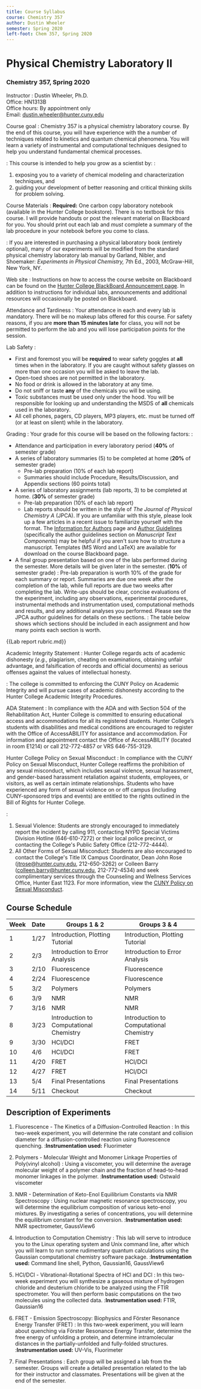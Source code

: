 ```yaml
---
title: Course Syllabus
course: Chemistry 357
author: Dustin Wheeler
semester: Spring 2020
left-foot: Chem 357, Spring 2020
---
```


# Physical Chemistry Laboratory II #

### Chemistry 357, Spring 2020 ###

Instructor
:
Dustin Wheeler, Ph.D.  
Office: HN1313B  
Office hours: By appointment only  
Email: <dustin.wheeler@hunter.cuny.edu>

Course goal
: 
Chemistry 357 is a physical chemistry laboratory course. By the end of this course, you will have experience with the a number of techniques related to kinetics and quantum chemical phenomena. You will learn a variety of instrumental and computational techniques designed to help you understand fundamental chemical processes.  

: This course is intended to help you grow as a scientist by: 
: 
1. exposing you to a variety of chemical modeling and characterization techniques, and
2. guiding your development of better reasoning and critical thinking skills for problem solving.

Course Materials
: 
**Required:** One carbon copy laboratory notebook (available in the Hunter College bookstore). 
There is no textbook for this course. I will provide handouts or post the relevant material on Blackboard for you. You should print out each lab and _must_ complete a summary of the lab procedure in your notebook before you come to class. 

: 
If you are interested in purchasing a physical laboratory book (entirely optional), many of our experiments will be modified from the standard physical chemistry laboratory lab manual by Garland, Nibler, and Shoemaker: _Experiments in Physical Chemistry,_ 7th Ed., 2003, McGraw-Hill, New York, NY.

Web site
: 
Instructions on how to access the course website on Blackboard can be found on the [Hunter College BlackBoard Announcement page][bb-announce]. In addition to instructions for individual labs, announcements and additional resources will occasionally be posted on Blackboard. 

Attendance and Tardiness
: 
Your attendance in each and every lab is mandatory. There will be no makeup labs offered for this course. For safety reasons, if you are **more than 15 minutes late** for class, you will not be permitted to perform the lab and you will lose participation points for the session. 

Lab Safety
:
- First and foremost you will be **required** to wear safety goggles at **all** times when in the laboratory. If you are caught without safety glasses on more than one occasion you will be asked to leave the lab.
- Open-toed shoes are not permitted in the laboratory.
- No food or drink is allowed in the laboratory at any time.
- Do not sniff or taste **any** of the chemicals you will be using.
- Toxic substances must be used only under the hood. You will be responsible for looking up and understanding the MSDS of **all** chemicals used in the laboratory.
- All cell phones, pagers, CD players, MP3 players, etc. must be turned off (or at least on silent) while in the laboratory.

Grading
: 
Your grade for this course will be based on the following factors:
: 
- Attendance and participation in every laboratory period (**40%** of semester grade)
- A series of laboratory summaries (5) to be completed at home (**20%** of semester grade)
	- Pre-lab preparation (10% of each lab report)
	- Summaries should include Procedure, Results/Discussion, and Appendix sections (60 points total)
- A series of laboratory assignments (lab reports, 3) to be completed at home. (**30%** of semester grade)
	- Pre-lab preparation (10% of each lab report)
	- Lab reports should be written in the style of *The Journal of Physical Chemistry A* (JPCA). If you are unfamiliar with this style, please look up a few articles in a recent issue to familiarize yourself with the format. The [Information for Authors][jpca-auth-info] page and [Author Guidelines][jpca-auth-guide] (specifically the author guidelines section on *Manuscript Text Components*) may be helpful if you aren't sure how to structure a manuscript. Templates (MS Word and LaTeX) are available for download on the course Blackboard page. 
- A final group presentation based on one of the labs performed during the semester. More details will be given later in the semester. (**10%** of semester grade)
: 
Pre-lab preparation is worth 10% of the grade for each summary or report. Summaries are due one week after the completion of the lab, while full reports are due two weeks after completing the lab. Write-ups should be clear, concise evaluations of the experiment, including any observations, experimental procedures, instrumental methods and instrumentation used, computational methods and results, and any additional analyses you performed. Please see the JPCA author guidelines for details on these sections. 
:
The table below shows which sections should be included in each assignment and how many points each section is worth. 
<!--BREAK-->
{{Lab report rubric.md}}

<!--BREAK--> 

Academic Integrity Statement
: 
Hunter College regards acts of academic dishonesty (_e.g.,_ plagiarism, cheating on examinations, obtaining unfair advantage, and falsification of records and official documents) as serious offenses against the values of intellectual honesty. 

: 
The college is committed to enforcing the CUNY Policy on Academic Integrity and will pursue cases of academic dishonesty according to the Hunter College Academic Integrity Procedures.

ADA Statement
: 
In compliance with the ADA and with Section 504 of the Rehabilitation Act, Hunter College is committed to ensuring educational access and accommodations for all its registered students. Hunter College’s students with disabilities and medical conditions are encouraged to register with the Office of AccessABILITY for assistance and accommodation. For information and appointment contact the Office of AccessABILITY (located in room E1214) or call 212-772-4857 or VRS 646-755-3129.

Hunter College Policy on Sexual Misconduct
: 
In compliance with the CUNY Policy on Sexual Misconduct, Hunter College reaffirms the prohibition of any sexual misconduct, which includes sexual violence, sexual harassment, and gender-based harassment retaliation against students, employees, or visitors, as well as certain intimate relationships. Students who have experienced any form of sexual violence on or off campus (including CUNY-sponsored trips and events) are entitled to the rights outlined in the Bill of Rights for Hunter College.

: 
1. Sexual Violence: Students are strongly encouraged to immediately report the incident by calling 911, contacting NYPD Special Victims Division Hotline (646-610-7272) or their local police precinct, or contacting the College's Public Safety Office (212-772-4444).
2. All Other Forms of Sexual Misconduct: Students are also encouraged to contact the College's Title IX Campus Coordinator, Dean John Rose (<jtrose@hunter.cuny.edu>, 212-650-3262) or Colleen Barry (<colleen.barry@hunter.cuny.edu>, 212-772-4534) and seek complimentary services through the Counseling and Wellness Services Office, Hunter East 1123.  For more information, view the [CUNY Policy on Sexual Misconduct][cuny-harassment]. 

<!-- BREAK -->
## Course Schedule ##

| Week	| Date 	| Groups 1 & 2 	| Groups 3 & 4	| 
| :-------	| :------	|  ---------	| -----------	| 
| 1				| 	1/27	| Introduction, Plotting Tutorial 				| Introduction, Plotting Tutorial | 
| 2				| 	2/3 	| Introduction to Error Analysis 				| Introduction to Error Analysis | 
| 3				| 	2/10	| Fluorescence 								| Fluorescence | 
| 4				| 	2/24	| Fluorescence 								| Fluorescence | 
| 5				| 	3/2 	| Polymers 									| Polymers | 
| 6				| 	3/9 	| NMR 										| NMR | 
| 7				| 	3/16	| NMR 										| NMR | 
| 8				| 	3/23	| Introduction to Computational Chemistry 	| Introduction to Computational Chemistry | 
| 9				| 	3/30	| HCl/DCl 									| FRET | 
| 10			| 	4/6 	| HCl/DCl 									| FRET | 
| 11 			| 	4/20	| FRET 										| HCl/DCl | 
| 12 			| 	4/27	| FRET 										| HCl/DCl | 
| 13			| 	5/4 	| Final Presentations 						| Final Presentations | 
| 14			| 	5/11 	| Checkout 									| Checkout | 

## Description of Experiments ##

1.	Fluorescence - The Kinetics of a Diffusion-Controlled Reaction 
: In this two-week experiment, you will determine the rate constant and collision diameter for a diffusion-controlled reaction using fluorescence quenching.
:**Instrumentation used:** Fluorimeter

2.	Polymers - Molecular Weight and Monomer Linkage Properties of Poly(vinyl alcohol) 
: Using a viscometer, you will determine the average molecular weight of a polymer chain and the fraction of head-to-head monomer linkages in the polymer.
:**Instrumentation used:** Ostwald viscometer

3.	NMR - Determination of Keto-Enol Equilibrium Constants via NMR Spectroscopy
: Using nuclear magnetic resonance spectroscopy, you will determine the equilibrium composition of various keto-enol mixtures. By investigating a series of concentrations, you will determine the equilibrium constant for the conversion. 
:**Instrumentation used:** NMR spectrometer, GaussView6

4.	Introduction to Computation Chemistry
: This lab will serve to introduce you to the Linux operating system and Unix command line, after which you will learn to run some rudimentary quantum calculations using the Gaussian computational chemistry software package.
:**Instrumentation used:** Command line shell, Python, Gaussian16, GaussView6 

5.	HCl/DCl - Vibrational-Rotational Spectra of HCl and DCl 
: In this two-week experiment you will synthesize a gaseous mixture of hydrogen chloride and deuterium chloride to be analyzed using the FTIR spectrometer. You will then perform basic computations on the two molecules using the collected data. 
:**Instrumentation used:** FTIR, Gaussian16

6. FRET - Emission Spectroscopy: Biophysics and Förster Resonance Energy Transfer (FRET)
: In this two-week experiment, you will learn about quenching via Förster Resonance Energy Transfer, determine the free energy of unfolding a protein, and determine intramolecular distances in the partially-unfolded and fully-folded structures. 
:**Instrumentation used:** UV-Vis, Fluorimeter

7.	Final Presentations
: Each group will be assigned a lab from the semester. Groups will create a detailed presentation related to the lab for their instructor and classmates. Presentations will be given at the end of the semester. 


[bb-announce]: http://bb.hunter.cuny.edu
[jpca-auth-info]: https://pubs.acs.org/page/jpcafh/submission/authors.html
[jpca-auth-guide]: https://publish.acs.org/publish/author_guidelines?coden=jpcafh
[cuny-harassment]: http://www.cuny.edu/about/administration/offices/la/Policy-on-Sexual-Misconduct-12-1-14-with-links.pdf